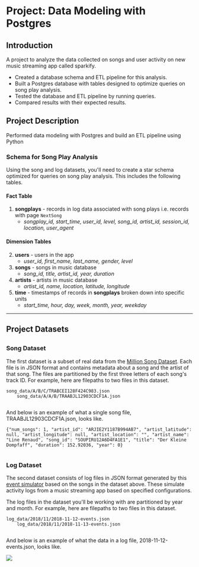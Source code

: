 <div>
<h1>Project: Data Modeling with Postgres</h1>
<h2 id="introduction">Introduction</h2>
<p>A project to analyze the data collected on songs and user activity on new music streaming app called sparkify.</p>
<ul>
   <li>Created a database schema and ETL pipeline for this analysis.</li>
   <li>Built a Postgres database with tables designed to optimize queries on song play analysis.</li>
   <li>Tested the database and ETL pipeline by running queries.</li>
   <li>Compared results with their expected results.</li>
</ul>
<h2>Project Description</h2>
<p>Performed data modeling with Postgres and build an ETL pipeline using Python</p>
<h3>Schema for Song Play Analysis</h3>
<p>Using the song and log datasets, you'll need to create a star schema optimized for queries on song play analysis. This includes the following tables.</p>
<h4>Fact Table</h4>
<ol>
   <li>
      <strong>songplays</strong> - records in log data associated with song plays i.e. records with page <code>NextSong</code>  
      <ul>
         <li><em>songplay_id, start_time, user_id, level, song_id, artist_id, session_id, location, user_agent</em></li>
      </ul>
   </li>
</ol>
<h4>Dimension Tables</h4>
<ol start="2">
   <li>
      <strong>users</strong> - users in the app
      <ul>
         <li><em>user_id, first_name, last_name, gender, level</em></li>
      </ul>
   </li>
   <li>
      <strong>songs</strong> - songs in music database
      <ul>
         <li><em>song_id, title, artist_id, year, duration</em></li>
      </ul>
   </li>
   <li>
      <strong>artists</strong> - artists in music database
      <ul>
         <li><em>artist_id, name, location, latitude, longitude</em></li>
      </ul>
   </li>
   <li>
      <strong>time</strong> - timestamps of records in <strong>songplays</strong> broken down into specific units
      <ul>
         <li><em>start_time, hour, day, week, month, year, weekday</em></li>
      </ul>
   </li>
</ol>
<hr>
<div>
   <h2>
   Project Datasets 
   <h2>
   <h3 id="song-dataset">Song Dataset</h3>
   <p>The first dataset is a subset of real data from the <a target="_blank" href="https://labrosa.ee.columbia.edu/millionsong/">Million Song Dataset</a>. Each file is in JSON format and contains metadata about a song and the artist of that song. The files are partitioned by the first three letters of each song's track ID. For example, here are filepaths to two files in this dataset.</p>
   <pre><code class="lang-txt">song_data/A/B/C/TRABCEI128F424C983.json
    song_data/A/A/B/TRAABJL12903CDCF1A.json
    </code></pre>
   <p>And below is an example of what a single song file, TRAABJL12903CDCF1A.json, looks like.</p>
   <pre><code class="lang-json">{"<span class="hljs-attribute">num_songs</span>": <span class="hljs-value"><span class="hljs-number">1</span></span>, "<span class="hljs-attribute">artist_id</span>": <span class="hljs-value"><span class="hljs-string">"ARJIE2Y1187B994AB7"</span></span>, "<span class="hljs-attribute">artist_latitude</span>": <span class="hljs-value"><span class="hljs-literal">null</span></span>, "<span class="hljs-attribute">artist_longitude</span>": <span class="hljs-value"><span class="hljs-literal">null</span></span>, "<span class="hljs-attribute">artist_location</span>": <span class="hljs-value"><span class="hljs-string">""</span></span>, "<span class="hljs-attribute">artist_name</span>": <span class="hljs-value"><span class="hljs-string">"Line Renaud"</span></span>, "<span class="hljs-attribute">song_id</span>": <span class="hljs-value"><span class="hljs-string">"SOUPIRU12A6D4FA1E1"</span></span>, "<span class="hljs-attribute">title</span>": <span class="hljs-value"><span class="hljs-string">"Der Kleine Dompfaff"</span></span>, "<span class="hljs-attribute">duration</span>": <span class="hljs-value"><span class="hljs-number">152.92036</span></span>, "<span class="hljs-attribute">year</span>": <span class="hljs-value"><span class="hljs-number">0</span></span>}
    </code></pre>
   <h3 id="log-dataset">Log Dataset</h3>
   <p>The second dataset consists of log files in JSON format generated by this <a target="_blank" href="https://github.com/Interana/eventsim">event simulator</a> based on the songs in the dataset above. These simulate activity logs from a music streaming app based on specified configurations.</p>
   <p>The log files in the dataset you'll be working with are partitioned by year and month. For example, here are filepaths to two files in this dataset.</p>
   <pre><code class="lang-txt">log_data/2018/11/2018-11-12-events.json
    log_data/2018/11/2018-11-13-events.json
    </code></pre>
   <p>And below is an example of what the data in a log file, 2018-11-12-events.json, looks like.</p>
   <img src="https://video.udacity-data.com/topher/2019/February/5c6c15e9_log-data/log-data.png">
</div>

